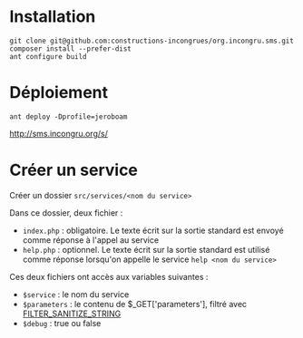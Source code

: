 # Installation

```
git clone git@github.com:constructions-incongrues/org.incongru.sms.git
composer install --prefer-dist
ant configure build
```

# Déploiement

```
ant deploy -Dprofile=jeroboam
```

http://sms.incongru.org/s/

# Créer un service

Créer un dossier ```src/services/<nom du service>```

Dans ce dossier, deux fichier :

* ```index.php``` : obligatoire. Le texte écrit sur la sortie standard est envoyé comme réponse à l'appel au service
* ```help.php``` : optionnel. Le texte écrit sur la sortie standard est utilisé comme réponse lorsqu'on appelle le service ```help <nom du service>```

Ces deux fichiers ont accès aux variables suivantes :

* ```$service``` : le nom du service
* ```$parameters``` : le contenu de $_GET['parameters'], filtré avec [FILTER_SANITIZE_STRING](http://fr2.php.net/manual/en/filter.filters.sanitize.php)
* ```$debug``` : true ou false
